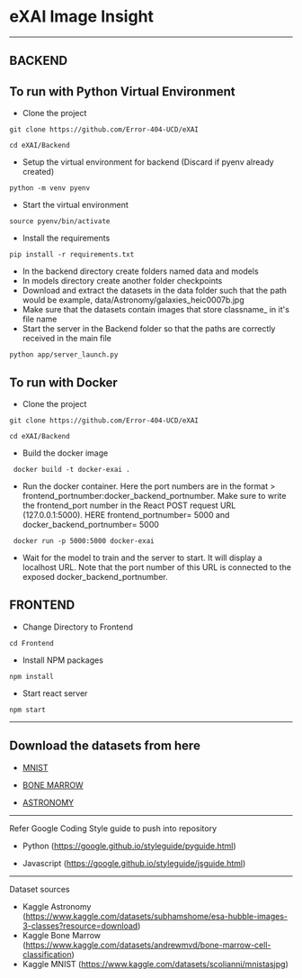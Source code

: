 <h1> eXAI Image Insight </h1>

-----
<h2> BACKEND </h2>

<h2> To run with Python Virtual Environment</h2>

- Clone the project

```
git clone https://github.com/Error-404-UCD/eXAI
```

```
cd eXAI/Backend
```

- Setup the virtual environment for backend (Discard if pyenv already created)

```
python -m venv pyenv
```

- Start the virtual environment

```
source pyenv/bin/activate
```

- Install the requirements

```
pip install -r requirements.txt
```

- In the backend directory create folders named data and models
- In models directory create another folder checkpoints
- Download and extract the datasets in the data folder such that the path would be example, data/Astronomy/galaxies_heic0007b.jpg
- Make sure that the datasets contain images that store classname_ in it's file name
- Start the server in the Backend folder so that the paths are correctly received in the main file

```
python app/server_launch.py
```


<h2> To run with Docker</h2>

- Clone the project

```
git clone https://github.com/Error-404-UCD/eXAI
```

```
cd eXAI/Backend
```

- Build the docker image

```
 docker build -t docker-exai . 
```

- Run the docker container. Here the port numbers are in the format > frontend_portnumber:docker_backend_portnumber. Make sure to write the frontend_port number in the React POST request URL (127.0.0.1:5000). HERE frontend_portnumber= 5000 and docker_backend_portnumber= 5000

```
 docker run -p 5000:5000 docker-exai  
```
- Wait for the model to train and the server to start. It will display a localhost URL. Note that the port number of this URL is connected to the exposed docker_backend_portnumber.

<h2> FRONTEND </h2>

- Change Directory to Frontend

```
cd Frontend
```

- Install NPM packages

```
npm install
```

- Start react server

```
npm start
```
-----
<h2> Download the datasets from here</h2>

- [MNIST](https://drive.google.com/file/d/1MwIyLK1h0iEi3Lfi9piRR7LNQf6gXXYT/view?usp=drive_link)

- [BONE MARROW](https://drive.google.com/file/d/1gwtnhsOOcuwlChL1HTofrDN69uHPreIJ/view?usp=drive_link)

- [ASTRONOMY](https://drive.google.com/file/d/14ueW-7m3HkjVIR1O2RjX3TPr_4ZS8Vh1/view?usp=drive_link)

-----
Refer Google Coding Style guide to push into repository

- Python (https://google.github.io/styleguide/pyguide.html)

- Javascript (https://google.github.io/styleguide/jsguide.html)

-----
Dataset sources
- Kaggle Astronomy (https://www.kaggle.com/datasets/subhamshome/esa-hubble-images-3-classes?resource=download)
- Kaggle Bone Marrow (https://www.kaggle.com/datasets/andrewmvd/bone-marrow-cell-classification)
- Kaggle MNIST (https://www.kaggle.com/datasets/scolianni/mnistasjpg)